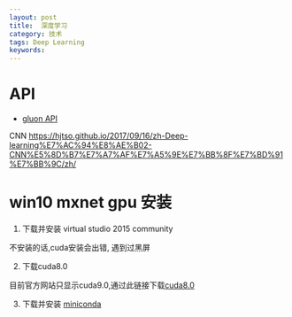 ```yaml
---
layout: post
title:  深度学习
category: 技术
tags: Deep Learning
keywords:
---
```


# API

- [gluon API ](https://mxnet.incubator.apache.org/api/python/index.html)

CNN 
https://hjtso.github.io/2017/09/16/zh-Deep-learning%E7%AC%94%E8%AE%B02-CNN%E5%8D%B7%E7%A7%AF%E7%A5%9E%E7%BB%8F%E7%BD%91%E7%BB%9C/zh/


# win10 mxnet gpu 安装
1. 下载并安装 virtual studio 2015 community

  不安装的话,cuda安装会出错, 遇到过黑屏
    
2. 下载cuda8.0  

  目前官方网站只显示cuda9.0,通过此链接下载[cuda8.0](https://developer.nvidia.com/cuda-80-ga2-download-archive)
    
3. 下载并安装 [miniconda](https://conda.io/miniconda.html)





